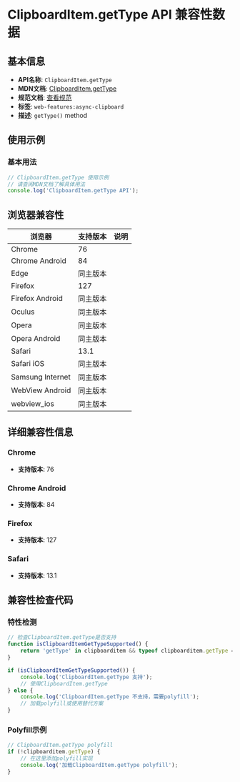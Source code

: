 # ClipboardItem.getType API 兼容性数据

## 基本信息

- **API名称**: `ClipboardItem.getType`
- **MDN文档**: [ClipboardItem.getType](https://developer.mozilla.org/docs/Web/API/ClipboardItem/getType)
- **规范文档**: [查看规范](https://w3c.github.io/clipboard-apis/#dom-clipboarditem-gettype)
- **标签**: `web-features:async-clipboard`
- **描述**: `getType()` method

## 使用示例

### 基本用法

```javascript
// ClipboardItem.getType 使用示例
// 请查阅MDN文档了解具体用法
console.log('ClipboardItem.getType API');
```

## 浏览器兼容性

| 浏览器 | 支持版本 | 说明 |
|--------|----------|------|
| Chrome | 76 |  |
| Chrome Android | 84 |  |
| Edge | 同主版本 |  |
| Firefox | 127 |  |
| Firefox Android | 同主版本 |  |
| Oculus | 同主版本 |  |
| Opera | 同主版本 |  |
| Opera Android | 同主版本 |  |
| Safari | 13.1 |  |
| Safari iOS | 同主版本 |  |
| Samsung Internet | 同主版本 |  |
| WebView Android | 同主版本 |  |
| webview_ios | 同主版本 |  |

## 详细兼容性信息

### Chrome

- **支持版本**: 76

### Chrome Android

- **支持版本**: 84

### Firefox

- **支持版本**: 127

### Safari

- **支持版本**: 13.1

## 兼容性检查代码

### 特性检测

```javascript
// 检查ClipboardItem.getType是否支持
function isClipboardItemGetTypeSupported() {
    return 'getType' in clipboarditem && typeof clipboarditem.getType === 'function';
}

if (isClipboardItemGetTypeSupported()) {
    console.log('ClipboardItem.getType 支持');
    // 使用ClipboardItem.getType
} else {
    console.log('ClipboardItem.getType 不支持，需要polyfill');
    // 加载polyfill或使用替代方案
}
```

### Polyfill示例

```javascript
// ClipboardItem.getType polyfill
if (!clipboarditem.getType) {
    // 在这里添加polyfill实现
    console.log('加载ClipboardItem.getType polyfill');
}
```

